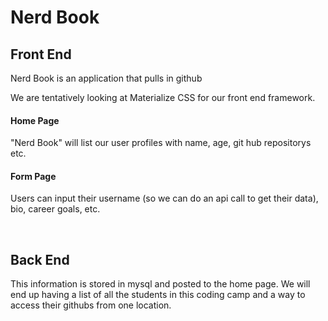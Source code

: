 # Nerd Book
## Front End
 
Nerd Book is an application that pulls in github

We are tentatively looking at Materialize CSS for our front end framework.  

#### Home Page
"Nerd Book" will list our user profiles with name, age, git hub repositorys etc.


#### Form Page
Users can input their username (so we can do an api call to get their data), bio, career goals, etc.


<br>


## Back End

This information is stored in mysql and posted to the home page.
We will end up having a list of all the students in this coding camp and a way to access their githubs from one location. 


